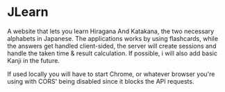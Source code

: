 # JLearn
A website that lets you learn Hiragana And Katakana, the two necessary alphabets in Japanese.
The applications works by using flashcards, while the answers get handled client-sided,
the server will create sessions and handle the taken time & result calculation.
If possible, i will also add basic Kanji in the future.

If used locally you will have to start Chrome, or whatever browser you're using with CORS'
being disabled since it blocks the API requests.
